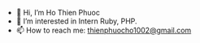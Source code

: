 - 👋 Hi, I’m Ho Thien Phuoc
- 👀 I’m interested in Intern Ruby, PHP.
- 📫 How to reach me: thienphuocho1002@gmail.com

<!---
ThienPhuoc1002/ThienPhuoc1002 is a ✨ special ✨ repository because its `README.md` (this file) appears on your GitHub profile.
You can click the Preview link to take a look at your changes.
<!-- - 🌱 I’m currently learning Ruby
- 💞️ I’m looking to collaborate on ... -->
